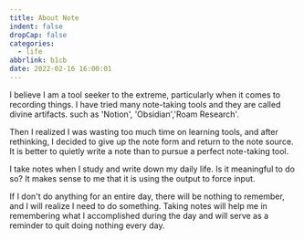 ```yaml
---
title: About Note
indent: false
dropCap: false
categories:
  - life
abbrlink: b1cb
date: 2022-02-16 16:00:01
---
```


I believe I am a tool seeker to the extreme, particularly when it comes to recording things. I have tried many note-taking tools and they are called divine artifacts. such as 'Notion', 'Obsidian','Roam Research'.

Then I realized I was wasting too much time on learning tools, and after rethinking, I decided to give up the note form and return to the note source. It is better to quietly write a note than to pursue a perfect note-taking tool.

I take notes when I study and write down my daily life. Is it meaningful to do so? It makes sense to me that it is using the output to force input.

If I don't do anything for an entire day, there will be nothing to remember, and I will realize I need to do something. Taking notes will help me in remembering what I accomplished during the day and will serve as a reminder to quit doing nothing every day.

